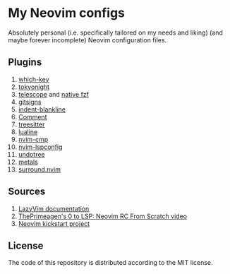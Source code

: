 # My Neovim configs

Absolutely personal (i.e. specifically tailored on my needs and liking) (and maybe forever incomplete) Neovim configuration files.

## Plugins
1. [which-key](https://github.com/folke/which-key.nvim)
2. [tokyonight](https://github.com/folke/tokyonight.nvim)
3. [telescope](https://github.com/nvim-telescope/telescope.nvim) and [native fzf](gh/nvim-telescope/telescope-fzf-native.nvim)
4. [gitsigns](https://github.com/lewis6991/gitsigns.nvim)
5. [indent-blankline](https://github.com/lukas-reineke/indent-blankline.nvim)
6. [Comment](https://github.com/numToStr/Comment.nvim)
7. [treesitter](https://github.com/nvim-treesitter/nvim-treesitter)
8. [lualine](https://github.com/nvim-lualine/lualine.nvm)
9. [nvim-cmp](https://github.com/hrsh7th/nvim-cmp)
10. [nvim-lspconfig](https://github.com/neovim/nvim-lspconfig)
11. [undotree](https://github.com/mbbill/undotree)
12. [metals](https://github.com/scalameta/metals)
13. [surround.nvim](https://github.com/ur4ltz/surround.nvim)

## Sources
1. [LazyVim documentation](https://www.lazyvim.org/)
2. [ThePrimeagen's 0 to LSP: Neovim RC From Scratch video](https://www.youtube.com/watch?v=w7i4amO_zaE)
3. [Neovim kickstart project](https://github.com/nvim-lua/kickstart.nvim)

## License
The code of this repository is distributed according to the MIT license.
